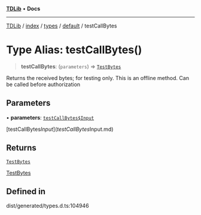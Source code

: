 [**TDLib**](../../../../../../README.md) • **Docs**

***

[TDLib](../../../../../../modules.md) / [index](../../../../../README.md) / [types](../../../README.md) / [default](../README.md) / testCallBytes

# Type Alias: testCallBytes()

> **testCallBytes**: (`parameters`) => [`TestBytes`](TestBytes-1.md)

Returns the received bytes; for testing only. This is an offline method. Can be called before authorization

## Parameters

• **parameters**: [`testCallBytes$Input`](testCallBytes$Input.md)

[testCallBytes$Input](testCallBytes$Input.md)

## Returns

[`TestBytes`](TestBytes-1.md)

[TestBytes](TestBytes-1.md)

## Defined in

dist/generated/types.d.ts:104946
